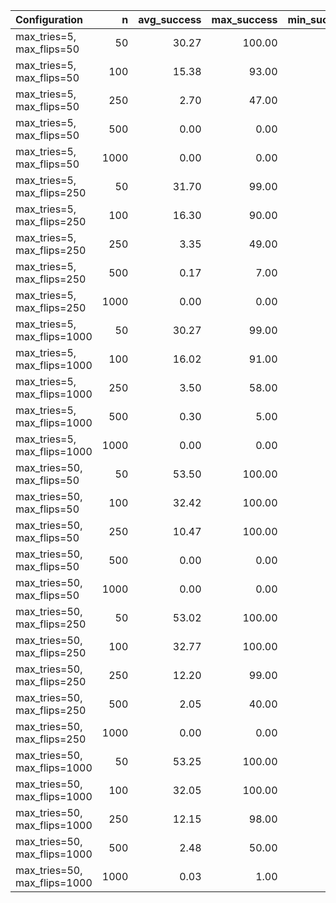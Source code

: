 | Configuration                |    n |   avg_success |   max_success |   min_success |   avg_time |   phase_transition |
|:-----------------------------|-----:|--------------:|--------------:|--------------:|-----------:|-------------------:|
| max_tries=5, max_flips=50    |   50 |         30.27 |        100.00 |          0.00 |       3.53 |               2.70 |
| max_tries=5, max_flips=50    |  100 |         15.38 |         93.00 |          0.00 |       3.87 |               2.10 |
| max_tries=5, max_flips=50    |  250 |          2.70 |         47.00 |          0.00 |       6.58 |               1.50 |
| max_tries=5, max_flips=50    |  500 |          0.00 |          0.00 |          0.00 |      25.21 |               1.50 |
| max_tries=5, max_flips=50    | 1000 |          0.00 |          0.00 |          0.00 |      95.37 |               1.50 |
| max_tries=5, max_flips=250   |   50 |         31.70 |         99.00 |          0.00 |      15.36 |               2.60 |
| max_tries=5, max_flips=250   |  100 |         16.30 |         90.00 |          0.00 |      14.02 |               2.10 |
| max_tries=5, max_flips=250   |  250 |          3.35 |         49.00 |          0.00 |      26.39 |               1.50 |
| max_tries=5, max_flips=250   |  500 |          0.17 |          7.00 |          0.00 |     108.66 |               1.50 |
| max_tries=5, max_flips=250   | 1000 |          0.00 |          0.00 |          0.00 |     874.98 |               1.50 |
| max_tries=5, max_flips=1000  |   50 |         30.27 |         99.00 |          0.00 |      47.20 |               2.70 |
| max_tries=5, max_flips=1000  |  100 |         16.02 |         91.00 |          0.00 |      51.22 |               2.00 |
| max_tries=5, max_flips=1000  |  250 |          3.50 |         58.00 |          0.00 |     292.53 |               1.60 |
| max_tries=5, max_flips=1000  |  500 |          0.30 |          5.00 |          0.00 |     707.68 |               1.50 |
| max_tries=5, max_flips=1000  | 1000 |          0.00 |          0.00 |          0.00 |     166.12 |               1.50 |
| max_tries=50, max_flips=50   |   50 |         53.50 |        100.00 |          0.00 |      25.68 |               3.60 |
| max_tries=50, max_flips=50   |  100 |         32.42 |        100.00 |          0.00 |      46.34 |               2.80 |
| max_tries=50, max_flips=50   |  250 |         10.47 |        100.00 |          0.00 |     151.00 |               1.90 |
| max_tries=50, max_flips=50   |  500 |          0.00 |          0.00 |          0.00 |     249.37 |               1.50 |
| max_tries=50, max_flips=50   | 1000 |          0.00 |          0.00 |          0.00 |     912.51 |               1.50 |
| max_tries=50, max_flips=250  |   50 |         53.02 |        100.00 |          0.00 |     207.03 |               3.60 |
| max_tries=50, max_flips=250  |  100 |         32.77 |        100.00 |          0.00 |     904.58 |               2.80 |
| max_tries=50, max_flips=250  |  250 |         12.20 |         99.00 |          0.00 |     708.17 |               2.00 |
| max_tries=50, max_flips=250  |  500 |          2.05 |         40.00 |          0.00 |     615.50 |               1.50 |
| max_tries=50, max_flips=250  | 1000 |          0.00 |          0.00 |          0.00 |     930.48 |               1.50 |
| max_tries=50, max_flips=1000 |   50 |         53.25 |        100.00 |          0.00 |    1054.67 |               3.60 |
| max_tries=50, max_flips=1000 |  100 |         32.05 |        100.00 |          0.00 |    1520.04 |               2.70 |
| max_tries=50, max_flips=1000 |  250 |         12.15 |         98.00 |          0.00 |     952.98 |               2.00 |
| max_tries=50, max_flips=1000 |  500 |          2.48 |         50.00 |          0.00 |    5070.99 |               1.60 |
| max_tries=50, max_flips=1000 | 1000 |          0.03 |          1.00 |          0.00 |    3641.36 |               1.50 |
